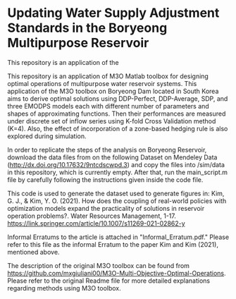 # Updating Water Supply Adjustment Standards in the Boryeong Multipurpose Reservoir

This repository is an application of the 




This repository is an application of M3O Matlab toolbox for designing optimal operations of multipurpose water reservoir systems. This application of the M3O toolbox on Boryeong Dam located in South Korea aims to derive optimal solutions using DDP-Perfect, DDP-Average, SDP, and three EMODPS models each with different number of parameters and shapes of approximating functions. Then their performances are measured under discrete set of inflow series using K-fold Cross Validation method (K=4). Also, the effect of incorporation of a zone-based hedging rule is also explored during simulation.

In order to replicate the steps of the analysis on Boryeong Reservoir, download the data files from on the following Dataset on Mendeley Data (http://dx.doi.org/10.17632/9ntcdscwpd.3) and copy the files into /sim/data in this repository, which is currently empty. After that, run the main_script.m file by carefully following the instructions given inside the code file.

This code is used to generate the dataset used to generate figures in: Kim, G. J., & Kim, Y. O. (2021). How does the coupling of real-world policies with optimization models expand the practicality of solutions in reservoir operation problems?. Water Resources Management, 1-17. https://link.springer.com/article/10.1007/s11269-021-02862-y

Informal Erratums to the article is attached in "Informal_Erratum.pdf." Please refer to this file as the informal Erratum to the paper Kim and Kim (2021), mentioned above.

The description of the original M3O toolbox can be found from https://github.com/mxgiuliani00/M3O-Multi-Objective-Optimal-Operations. Please refer to the original Readme file for more detailed explanations regarding methods using M3O toolbox.
